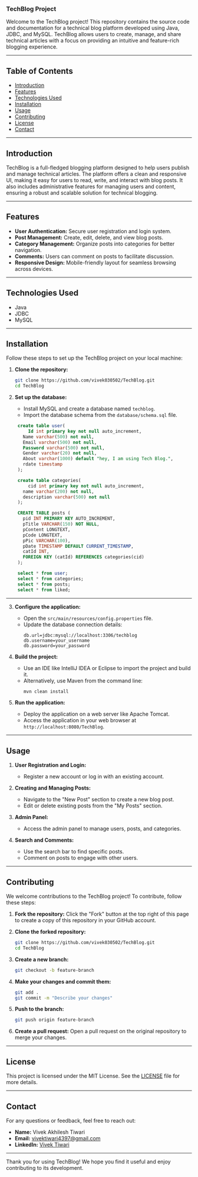 ### TechBlog Project

Welcome to the TechBlog project! This repository contains the source code and documentation for a technical blog platform developed using Java, JDBC, and MySQL. TechBlog allows users to create, manage, and share technical articles with a focus on providing an intuitive and feature-rich blogging experience.

---

## Table of Contents

- [Introduction](#introduction)
- [Features](#features)
- [Technologies Used](#technologies-used)
- [Installation](#installation)
- [Usage](#usage)
- [Contributing](#contributing)
- [License](#license)
- [Contact](#contact)

---

## Introduction

TechBlog is a full-fledged blogging platform designed to help users publish and manage technical articles. The platform offers a clean and responsive UI, making it easy for users to read, write, and interact with blog posts. It also includes administrative features for managing users and content, ensuring a robust and scalable solution for technical blogging.

---

## Features

- **User Authentication:** Secure user registration and login system.
- **Post Management:** Create, edit, delete, and view blog posts.
- **Category Management:** Organize posts into categories for better navigation.
- **Comments:** Users can comment on posts to facilitate discussion.
- **Responsive Design:** Mobile-friendly layout for seamless browsing across devices.

---

## Technologies Used

  - Java
  - JDBC
  - MySQL

---

## Installation

Follow these steps to set up the TechBlog project on your local machine:

1. **Clone the repository:**
   ```bash
   git clone https://github.com/vivek030502/TechBlog.git
   cd TechBlog
   ```

2. **Set up the database:**
   - Install MySQL and create a database named `techblog`.
   - Import the database schema from the `database/schema.sql` file.
   ```sql
    create table user(
	    Id int primary key not null auto_increment,
      Name varchar(500) not null,
      Email varchar(500) not null,
      Password varchar(500) not null,
      Gender varchar(20) not null,
      About varchar(1000) default "hey, I am using Tech Blog.",
      rdate timestamp
    );

    create table categories(
	    cid int primary key not null auto_increment,
      name varchar(200) not null,
      description varchar(500) not null
    );

    CREATE TABLE posts (
      pid INT PRIMARY KEY AUTO_INCREMENT,
      pTitle VARCHAR(150) NOT NULL,
      pContent LONGTEXT,
      pCode LONGTEXT,
      pPic VARCHAR(100),
      pDate TIMESTAMP DEFAULT CURRENT_TIMESTAMP,
      catId INT,
      FOREIGN KEY (catId) REFERENCES categories(cid)
    );

    select * from user;
    select * from categories;
    select * from posts;
    select * from liked;

  ---
  
3. **Configure the application:**
   - Open the `src/main/resources/config.properties` file.
   - Update the database connection details:
     ```properties
     db.url=jdbc:mysql://localhost:3306/techblog
     db.username=your_username
     db.password=your_password
     ```

4. **Build the project:**
   - Use an IDE like IntelliJ IDEA or Eclipse to import the project and build it.
   - Alternatively, use Maven from the command line:
     ```bash
     mvn clean install
     ```

5. **Run the application:**
   - Deploy the application on a web server like Apache Tomcat.
   - Access the application in your web browser at `http://localhost:8080/TechBlog`.

---

## Usage

1. **User Registration and Login:**
   - Register a new account or log in with an existing account.

2. **Creating and Managing Posts:**
   - Navigate to the "New Post" section to create a new blog post.
   - Edit or delete existing posts from the "My Posts" section.

3. **Admin Panel:**
   - Access the admin panel to manage users, posts, and categories.

4. **Search and Comments:**
   - Use the search bar to find specific posts.
   - Comment on posts to engage with other users.

---

## Contributing

We welcome contributions to the TechBlog project! To contribute, follow these steps:

1. **Fork the repository:**
   Click the "Fork" button at the top right of this page to create a copy of this repository in your GitHub account.

2. **Clone the forked repository:**
   ```bash
   git clone https://github.com/vivek030502/TechBlog.git
   cd TechBlog
   ```

3. **Create a new branch:**
   ```bash
   git checkout -b feature-branch
   ```

4. **Make your changes and commit them:**
   ```bash
   git add .
   git commit -m "Describe your changes"
   ```

5. **Push to the branch:**
   ```bash
   git push origin feature-branch
   ```

6. **Create a pull request:**
   Open a pull request on the original repository to merge your changes.

---

## License

This project is licensed under the MIT License. See the [LICENSE](LICENSE) file for more details.

---

## Contact

For any questions or feedback, feel free to reach out:

- **Name:** Vivek Akhilesh Tiwari
- **Email:** vivektiwari4397@gmail.com
- **LinkedIn:** [Vivek Tiwari](https://www.linkedin.com/in/vivek-tiwari-290224283)

---

Thank you for using TechBlog! We hope you find it useful and enjoy contributing to its development.
